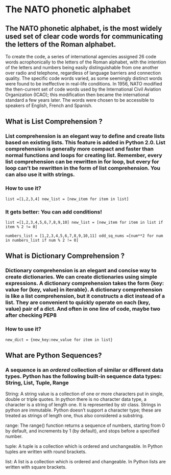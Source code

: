 # The NATO phonetic alphabet 

## The NATO phonetic alphabet, is the most widely used set of clear code words for communicating the letters of the Roman alphabet.

To create the code, a series of international agencies assigned 26 code words acrophonically to the letters of the Roman alphabet, with the intention of the letters and numbers being easily distinguishable from one another over radio and telephone, regardless of language barriers and connection quality. The specific code words varied, as some seemingly distinct words were found to be ineffective in real-life conditions. In 1956, NATO modified the then-current set of code words used by the International Civil Aviation Organization (ICAO); this modification then became the international standard a few years later. The words were chosen to be accessible to speakers of English, French and Spanish.


## What is List Comprehension ?

### List comprehension is an elegant way to define and create lists based on existing lists. This feature is added in Python 2.0. List comprehension is generally more compact and faster than normal functions and loops for creating list. Remember, every list comprehension can be rewritten in for loop, but every for loop can’t be rewritten in the form of list comprehension. You can also use it with strings.

### How to use it?

`
list =[1,2,3,4]
new_list = [new_item for item in list]
`

### It gets better: You can add conditions!

`
list =[1,2,3,4,5,6,7,8,9,10]
new_list = [new_item for item in list if item % 2 != 0]
`

`
numbers_list = [1,2,3,4,5,6,7,8,9,10,11]
odd_sq_nums =[num**2 for num in numbers_list if num % 2 != 0]
`

## What is Dictionary Comprehension ?

### Dictionary comprehension is an elegant and concise way to create dictionaries. We can create dictionaries using simple expressions. A dictionary comprehension takes the form {key: value for (key, value) in iterable}. A dictionary comprehension is like a list comprehension, but it constructs a dict instead of a list. They are convenient to quickly operate on each (key, value) pair of a dict. And often in one line of code, maybe two after checking PEP8

### How to use it?

`
new_dict = {new_key:new_value for item in list}
`

## What are Python Sequences?

### A sequence is an *ordered* collection of similar or different data types. Python has the following built-in sequence data types: String, List, Tuple, Range

String: A string value is a collection of one or more characters put in single, double or triple quotes. In python there is no character data type, a character is a string of length one. It is represented by str class. Strings in python are immutable. Python doesn’t support a character type; these are treated as strings of length one, thus also considered a substring.

range: The range() function returns a sequence of numbers, starting from 0 by default, and increments by 1 (by default), and stops before a specified number.

tuple: A tuple is a collection which is ordered and unchangeable. In Python tuples are written with round brackets.

list: A list is a collection which is ordered and changeable. In Python lists are written with square brackets.